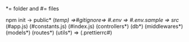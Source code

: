 *= folder and #= files

npm init -> public* (*temp) =>#gitignore=> #.env => #.env.sample => src* (#app.js) (#constants.js) (#index.js) (controllers*) (db*) (middlewares*) (models*) (routes*) (utils*) =>
(.prettierrc#) 
